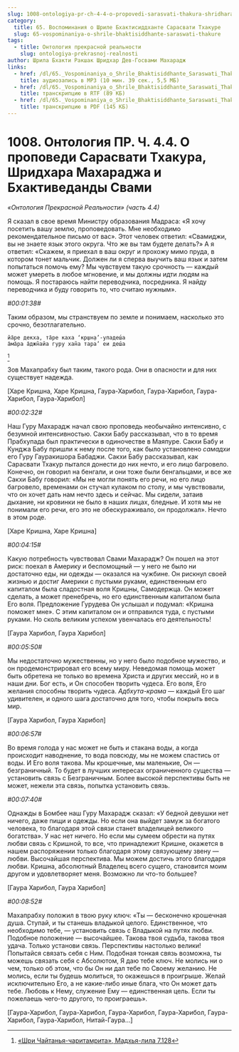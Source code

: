 ```yaml
---
slug: 1008-ontologiya-pr-ch-4-4-o-propovedi-sarasvati-thakura-shridhara-maharadzha-i-bhaktivedandy-svami
category:
  title: 65. Воспоминания о Шриле Бхактисиддханте Сарасвати Тхакуре
  slug: 65-vospominaniya-o-shrile-bhaktisiddhante-saraswati-thakure
tags:
  - title: Онтология прекрасной реальности
    slug: ontologiya-prekrasnoj-realnosti
author: Шрила Бхакти Ракшак Шридхар Дев-Госвами Махарадж
links:
  - href: /dl/65._Vospominaniya_o_Shrile_Bhaktisiddhante_Saraswati_Thakure/1008_OntologiyaPR_4.4_SridharMj_O_propovedi_Sarasvati_Thakura_Sridhara_Maharaja_i_Bhaktivedandy_Svami.mp3
    title: аудиозапись в MP3 (10 мин. 39 сек., 5,5 МБ)
  - href: /dl/65._Vospominaniya_o_Shrile_Bhaktisiddhante_Saraswati_Thakure/1008_OntologiyaPR_4.4_SridharMj_O_propovedi_Sarasvati_Thakura_Sridhara_Maharaja_i_Bhaktivedandy_Svami.rtf
    title: транскрипцию в RTF (89 КБ)
  - href: /dl/65._Vospominaniya_o_Shrile_Bhaktisiddhante_Saraswati_Thakure/1008_OntologiyaPR_4.4_SridharMj_O_propovedi_Sarasvati_Thakura_Sridhara_Maharaja_i_Bhaktivedandy_Svami.pdf
    title: транскрипцию в PDF (145 КБ)
---
```


# 1008. Онтология ПР. Ч. 4.4.  О проповеди Сарасвати Тхакура, Шридхара Махараджа и Бхактиведанды Свами

*«Онтология Прекрасной Реальности» (часть 4.4)*

Я сказал в свое время Министру образования Мадраса: «Я хочу посетить вашу землю, проповедовать. Мне необходимо рекомендательное письмо от вас». Этот человек ответил: «Свамиджи, вы не знаете язык этого округа. Что же вы там будете делать?» А я ответил: «Скажем, я приехал в ваш округ и прохожу мимо пруда, в котором тонет мальчик. Должен ли я сперва выучить ваш язык и затем попытаться помочь ему? Мы чувствуем такую срочность — каждый может умереть в любое мгновение, и мы должны идти людям на помощь. Я постараюсь найти переводчика, посредника. Я найду переводчика и буду говорить то, что считаю нужным».

*#00:01:38#*

Таким образом, мы странствуем по земле и понимаем, насколько это срочно, безотлагательно.

    йа̄ре декха, та̄ре каха ‘кр̣шн̣а’-упадеш́а
    а̄ма̄ра а̄джн̃айа гуру хан̃а тара’ еи деш́а
[^_ftn1]

Зов Махапрабху был таким, такого рода. Они в опасности и для них существует надежда.

[Харе Кришна, Харе Кришна, Гаура-Харибол, Гаура-Харибол, Гаура-Харибол, Гаура-Харибол]

*#00:02:32#*

Наш Гуру Махарадж начал свою проповедь необычайно интенсивно, с безумной интенсивностью. Сакхи Бабу рассказывал, что в то время Прабхупада был практически в одиночестве в Маяпуре. Сакхи Бабу и Кунджа Бабу пришли к нему после того, как было установлено *самадхи* его Гуру Гауракишора Бабаджи. Сакхи Бабу рассказывал, как Сарасвати Тхакур пытался донести до них нечто, и его лицо багровело. Конечно, он говорил на бенгали, и они тоже были бенгальцами, и все же Сакхи Бабу говорил: «Мы не могли понять его речи, но его лицо багровело, временами он стучал кулаком по столу, и мы чувствовали, что он хочет дать нам нечто здесь и сейчас. Мы сидели, затаив дыхание, ни кровинки не было в наших лицах, бледные. И хотя мы не понимали его речи, его это не обескураживало, он продолжал». Нечто в этом роде.

[Харе Кришна, Харе Кришна]

*#00:04:15#*

Какую потребность чувствовал Свами Махарадж? Он пошел на этот риск: поехал в Америку и беспомощный — у него не было ни достаточно еды, ни одежды — оказался на чужбине. Он рискнул своей жизнью и достиг Америки с пустыми руками, единственным его капиталом была сладостная воля Кришны, Самодержца. Он может сделать, а может пренебречь, но его единственным капиталом была Его воля. Предложение Гурудева Он услышал и подумал: «Кришна поможет мне». С этим капиталом он и отправился туда, с пустыми руками. Но сколь великим успехом увенчалась его деятельность!

[Гаура Харибол, Гаура Харибол]

*#00:05:50#*

Мы недостаточно мужественны, но у него было подобное мужество, и он продемонстрировал его всему миру. Неведомая помощь может быть обретена не только во времена Христа и других мессий, но и в наши дни. Бог есть, и Он способен творить чудеса. Его воля, Его желания способны творить чудеса. *Адбхута-крама* — каждый Его шаг удивителен, и одного шага достаточно для того, чтобы покрыть весь мир.

[Гаура Харибол, Гаура Харибол]

*#00:06:57#*

Во время голода у нас может не быть и стакана воды, а когда происходит наводнение, то вода повсюду, мы не можем спастись от воды. И Его воля такова. Мы крошечные, мы маленькие, Он — безграничный. То будет в лучших интересах ограниченного существа — установить связь с Безграничным. Более высокой перспективы быть не может, нежели эта связь, попытка установить связь.

*#00:07:40#*

Однажды в Бомбее наш Гуру Махарадж сказал: «У бедной девушки нет ничего, даже пищи и одежды. Но если она выйдет замуж за богатого человека, то благодаря этой связи станет владелицей великого богатства». У нас нет ничего. Но если мы сумеем обрести на путях любви связь с Кришной, то все, что принадлежит Кришне, окажется в нашем распоряжении только благодаря этому связующему звену — любви. Высочайшая перспектива. Мы можем достичь этого благодаря любви. Кришна, абсолютный Владелец всего сущего, становится моим другом и удовлетворяет меня. Возможно ли что-то большее?

[Гаура Харибол, Гаура Харибол]

*#00:08:52#*

Махапрабху положил в твою руку ключ: «Ты — бесконечно крошечная душа. Ступай, и ты станешь владыкой целого. Единственное, что необходимо тебе, — установить связь с Владыкой на путях любви. Подобное положение — высочайшее. Такова твоя судьба, такова твоя удача. Только установи связь. Перспективы настолько велики! Попытайся связать себя с Ним. Подобная тонкая связь возможна, ты можешь связать себя с Абсолютом, Я даю тебе ключ. Не молись ни о чем, только об этом, что бы Он ни дал тебе по Своему желанию. Не молись, если ты будешь молиться, то окажешься в проигрыше. Желай исключительно Его, а не какие-либо иные блага, что Он может дать тебе. Любовь к Нему, служение Ему — единственная цель. Если ты пожелаешь чего-то другого, то проиграешь».

[Гаура-Харибол, Гаура-Харибол, Гаура-Харибол, Гаура-Харибол, Гаура-Харибол, Гаура-Харибол, Нитай-Гаура…]



[^_ftn1]: [«Шри Чайтанья-чаритамрита», Мадхья-лила 7.128](../notes/shri-chajtanya-charitamrita-madhya-lila/shri-chajtanya-charitamrita-madhya-lila-7-128.md)
